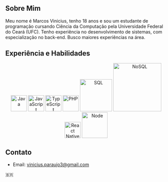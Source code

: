## Sobre Mim

Meu nome é Marcos Vinicius, tenho 18 anos e sou um estudante de programação cursando Ciência da Computação pela Universidade Federal do Ceará (UFC). Tenho experiência no desenvolvimento de sistemas, com especialização no back-end. Busco maiores experiências na área.

## Experiência e Habilidades

<div align="center">
  <img src="https://i.imgur.com/XO2LHH8.png" alt="Java" width="50px">
  <img src="https://upload.wikimedia.org/wikipedia/commons/thumb/6/6a/JavaScript-logo.png/800px-JavaScript-logo.png" alt="JavaScript" width="50px">
  <img src="https://i.imgur.com/p6XOtSB.png" alt="TypeScript" width="50px" height="auto" >
  <img src="https://brandslogos.com/wp-content/uploads/thumbs/php-logo-vector.svg" alt="PHP" width="50px" height="auto" >
  <img src="https://upload.wikimedia.org/wikipedia/labs/8/8e/Mysql_logo.png" alt="SQL" width="100px">
  <img src="https://upload.wikimedia.org/wikipedia/commons/thumb/9/93/MongoDB_Logo.svg/2560px-MongoDB_Logo.svg.png" alt="NoSQL" width="150px" height="auto" >
  <img src="https://i.imgur.com/jHppuIp.png" alt="React Native" width="50px">
  <img src="https://i.imgur.com/QMCGDby.png" alt="Node" width="80px">
</div>

## Contato

- Email: vinicius.paraujo3@gmail.com

🇧🇷
